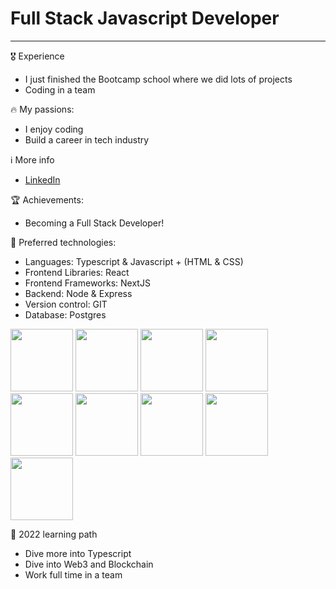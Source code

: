 
# Full Stack Javascript Developer 

----------------------------------------------------------------------
 
 🎖️ Experience
 - I just finished the Bootcamp school where we did lots of projects
 - Coding in a team

 🔥 My passions:
- I enjoy coding
- Build a career in tech industry


ℹ️ More info
- [LinkedIn](https://www.linkedin.com/in/marian-negru-6477a8106)

🏆 Achievements:
- Becoming a Full Stack Developer!
 

 
 🤖 Preferred technologies:
- Languages: Typescript & Javascript + (HTML & CSS)
- Frontend Libraries: React
- Frontend Frameworks: NextJS
- Backend: Node & Express
- Version control: GIT
- Database: Postgres

<img src="https://miro.medium.com/max/500/1*cPh7ujRIfcHAy4kW2ADGOw.png" width="100" height="100"> <img src="https://user-images.githubusercontent.com/31222514/160580699-d782fd3f-4e09-4d92-895c-d9867302e145.svg" width="100" height="100"> <img src="https://user-images.githubusercontent.com/31222514/149813300-65804694-d3ea-4e31-955d-dbc47229a82d.png" width="100" height="100"> <img src="https://user-images.githubusercontent.com/31222514/149812547-405716a0-b974-4da4-b749-f2b4a8adc1d8.png" width="100" height="100"> <img src="https://user-images.githubusercontent.com/31222514/149813532-e214a55c-9b91-4b71-bb17-0dcf18903f7a.png" width="100" height="100">  <img src="https://user-images.githubusercontent.com/31222514/149814154-3de042e2-bccf-4f0e-8d0e-98a2dbcae7c0.png" width="100" height="100"> <img src="https://user-images.githubusercontent.com/31222514/149943049-95f0909a-9c2b-4fae-bd04-647d531dd10d.png" width="100" height="100"> <img src="https://user-images.githubusercontent.com/31222514/149814004-a3a2bf91-a257-4d1c-bdff-e1079a524359.png" width="100" height="100"> <img src="https://user-images.githubusercontent.com/31222514/155521312-96e008ba-1d5e-409f-aaec-ca229ca275c6.jpeg" width="100" height="100">






🔭 2022 learning path
- Dive more into Typescript
- Dive into Web3 and Blockchain
- Work full time in a team







 

